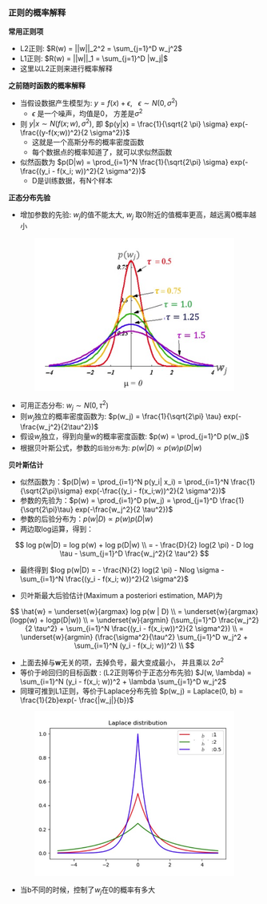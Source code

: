 ### 正则的概率解释

**常用正则项**

- L2正则: $R(w) = ||w||_2^2 = \sum_{j=1}^D w_j^2$
- L1正则: $R(w) = ||w||_1 = \sum_{j=1}^D |w_j|$
- 这里以L2正则来进行概率解释

**之前随时函数的概率解释**

- 当假设数据产生模型为: $y = f(x) + \epsilon, \ \ \ \epsilon \sim N(0, \sigma^2)$
    * $\epsilon$ 是一个噪声，均值是0， 方差是$\sigma^2$
- 则 $y | x \sim N(f(x;w), \sigma^2)$, 即 $p(y|x) = \frac{1}{\sqrt{2 \pi} \sigma} exp(- \frac{(y-f(x;w))^2}{2 \sigma^2})$
    * 这就是一个高斯分布的概率密度函数
    * 每个数据点的概率知道了，就可以求似然函数
- 似然函数为 $p(D|w) = \prod_{i=1}^N \frac{1}{\sqrt{2\pi} \sigma} exp(- \frac{(y_i - f(x_i; w))^2}{2 \sigma^2})$
    * D是训练数据，有N个样本

**正态分布先验**

- 增加参数的先验: $w_j$的值不能太大, $w_j$ 取0附近的值概率更高，越远离0概率越小

<div align="center">
    <img width="400" src="./screenshot/4.33.jpg">
</div>

- 可用正态分布: $w_j \sim N(0, \tau^2)$
- 则$w_j$独立的概率密度函数为: $p(w_j) = \frac{1}{\sqrt{2\pi} \tau} exp(- \frac{w_j^2}{2\tau^2})$
- 假设$w_j$独立，得到向量w的概率密度函数: $p(w) = \prod_{j=1}^D p(w_j)$
- 根据贝叶斯公式，参数的`后验分布`为: $p(w|D) \varpropto p(w) p(D|w)$

**贝叶斯估计**

- 似然函数为：$p(D|w) = \prod_{i=1}^N p(y_i| x_i) = \prod_{i=1}^N \frac{1}{\sqrt{2\pi}\sigma} exp(-\frac{(y_i - f(x_i;w))^2}{2 \sigma^2})$
- 参数的先验为：$p(w) = \prod_{i=1}^D p(w_j) = \prod_{j=1}^D \frac{1}{\sqrt{2\pi}\tau} exp(-\frac{w_j^2}{2 \tau^2})$
- 参数的后验分布为：$p(w|D) \varpropto p(w) p(D|w)$
- 两边取log运算，得到：

$$
log p(w|D) = log p(w) + log p(D|w) \\
= - \frac{D}{2} log(2 \pi) - D log \tau - \sum_{j=1}^D \frac{w_j^2}{2 \tau^2}
$$

- 最终得到 $log p(w|D) = - \frac{N}{2} log(2 \pi) - Nlog \sigma - \sum_{i=1}^N \frac{(y_i - f(x_i; w))^2}{2 \sigma^2}$

- 贝叶斯最大后验估计(Maximum a posteriori estimation, MAP)为

$$
\hat{w} = \underset{w}{argmax} log p(w | D) \\
= \underset{w}{argmax} (logp(w) + logp(D|w)) \\
= \underset{w}{argmin} (\sum_{j=1}^D \frac{w_j^2}{2 \tau^2} + \sum_{i=1}^N \frac{(y_i - f(x_i;w))^2}{2 \sigma^2}) \\
= \underset{w}{argmin} (\frac{\sigma^2}{\tau^2} \sum_{j=1}^D w_j^2 + \sum_{i=1}^N (y_i - f(x_i; w))^2) \\
$$

- 上面去掉与𝐰无关的项，去掉负号，最大变成最小， 并且乘以 $2 \sigma^2$
-  等价于岭回归的目标函数 : (L2正则等价于正态分布先验) $J(w, \lambda) = \sum_{i=1}^N (y_i - f(x_i; w))^2 + \lambda \sum_{j=1}^D w_j^2$
- 同理可推到L1正则，等价于Laplace分布先验 $p(w_j) = Laplace(0, b) = \frac{1}{2b}exp(- \frac{|w_j|}{b})$

<div align="center">
    <img width="400" src="./screenshot/4.34.jpg">
</div>

- 当b不同的时候，控制了$w_j$在0的概率有多大